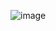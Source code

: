 ![image](https://user-images.githubusercontent.com/25538870/158513684-be8ae590-9a55-4588-b76a-6bf0b1bb929c.png)
